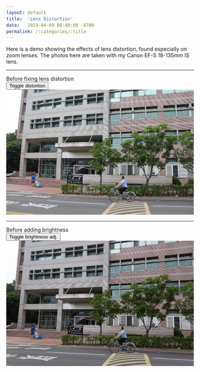 ```yaml
---
layout: default
title:  'Lens Distortion'
date:   2019-04-09 08:40:00 -0700
permalink: /:categories/:title
---
```


Here is a demo showing the effects of lens distortion, found especially on zoom lenses. The photos here are taken with my Canon EF-S 18-135mm IS lens.

<hr>

<div class='center text-center'>
  <span id='lenschangetext'>Before</span> fixing lens distortion
</div>
<div class='center text-center'>
  <button id='changelenschange'>Toggle distortion</button>
</div>
<img class="img" id='lenschange' src='/assets/dslr/original.jpg' alt='Original image' />

<hr>

<div class='center text-center'>
  <span id='colorchangetext'>Before</span> adding brightness
</div>
<div class='center text-center'>
  <button id='changecolorchange'>Toggle brightness adj.</button>
</div>
<img class="img" id='colorchange' src='/assets/dslr/lensfix.jpg' alt='Color change' />

<script>
document.getElementById('changelenschange').onclick = function() {
  var lenschange = document.getElementById('lenschange')
  var text = document.getElementById('lenschangetext')
  if (lenschange.src.endsWith('original.jpg')) {
    lenschange.src = '/assets/dslr/lensfix.jpg'
    text.textContent = 'After'
  } else {
    lenschange.src = '/assets/dslr/original.jpg'
    text.textContent = 'Before'
  }
}

document.getElementById('changecolorchange').onclick = function() {
  var colorchange = document.getElementById('colorchange')
  var text = document.getElementById('colorchangetext')
  if (colorchange.src.endsWith('lensfix.jpg')) {
    colorchange.src = '/assets/dslr/final.jpg'
    text.textContent = 'After'
  } else {
    colorchange.src = '/assets/dslr/lensfix.jpg'
    text.textContent = 'Before'
  }
}
</script>
